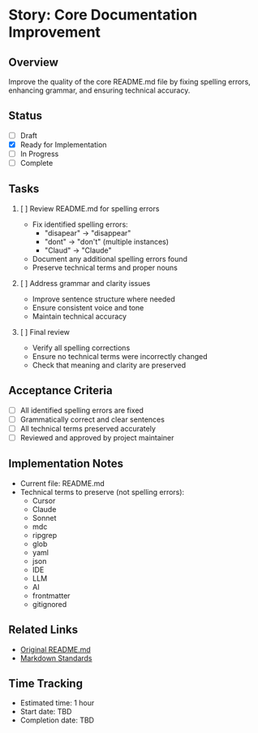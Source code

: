 # Story: Core Documentation Improvement

## Overview
Improve the quality of the core README.md file by fixing spelling errors, enhancing grammar, and ensuring technical accuracy.

## Status
- [ ] Draft
- [x] Ready for Implementation
- [ ] In Progress
- [ ] Complete

## Tasks
1. [ ] Review README.md for spelling errors
   - Fix identified spelling errors:
     - "disapear" -> "disappear"
     - "dont" -> "don't" (multiple instances)
     - "Claud" -> "Claude"
   - Document any additional spelling errors found
   - Preserve technical terms and proper nouns
   
2. [ ] Address grammar and clarity issues
   - Improve sentence structure where needed
   - Ensure consistent voice and tone
   - Maintain technical accuracy
   
3. [ ] Final review
   - Verify all spelling corrections
   - Ensure no technical terms were incorrectly changed
   - Check that meaning and clarity are preserved

## Acceptance Criteria
- [ ] All identified spelling errors are fixed
- [ ] Grammatically correct and clear sentences
- [ ] All technical terms preserved accurately
- [ ] Reviewed and approved by project maintainer

## Implementation Notes
- Current file: README.md
- Technical terms to preserve (not spelling errors):
  - Cursor
  - Claude
  - Sonnet
  - mdc
  - ripgrep
  - glob
  - yaml
  - json
  - IDE
  - LLM
  - AI
  - frontmatter
  - gitignored
  
## Related Links
- [Original README.md](../../readme.md)
- [Markdown Standards](../../.cursor/rules/400-md-docs.mdc)

## Time Tracking
- Estimated time: 1 hour
- Start date: TBD
- Completion date: TBD 